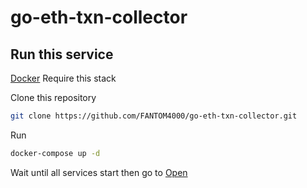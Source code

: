 # go-eth-txn-collector

## Run this service
[Docker](https://docs.docker.com/engine/install/) Require this stack

Clone this repository
```sh
git clone https://github.com/FANTOM4000/go-eth-txn-collector.git
```

Run 
```sh
docker-compose up -d
```

Wait until all services start then go to [Open](http://localhost)


